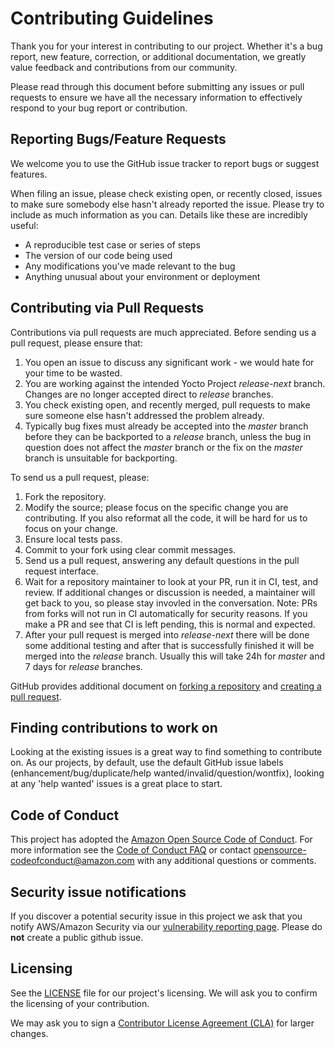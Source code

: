 # Contributing Guidelines

Thank you for your interest in contributing to our project. Whether
it's a bug report, new feature, correction, or additional
documentation, we greatly value feedback and contributions from our
community.

Please read through this document before submitting any issues or pull
requests to ensure we have all the necessary information to
effectively respond to your bug report or contribution.

## Reporting Bugs/Feature Requests

We welcome you to use the GitHub issue tracker to report bugs or
suggest features.

When filing an issue, please check existing open, or recently closed,
issues to make sure somebody else hasn't already reported the
issue. Please try to include as much information as you can. Details
like these are incredibly useful:

* A reproducible test case or series of steps
* The version of our code being used
* Any modifications you've made relevant to the bug
* Anything unusual about your environment or deployment

## Contributing via Pull Requests

Contributions via pull requests are much appreciated. Before sending
us a pull request, please ensure that:

1. You open an issue to discuss any significant work - we would hate
   for your time to be wasted.
2. You are working against the intended Yocto Project *release-next*
   branch. Changes are no longer accepted direct to *release*
   branches.
3. You check existing open, and recently merged, pull requests to make
   sure someone else hasn't addressed the problem already.
4. Typically bug fixes must already be accepted into the *master* branch before they can be backported to a *release* branch, unless the bug in question does not affect the *master* branch or the fix on the *master* branch is unsuitable for backporting.

To send us a pull request, please:

1. Fork the repository.
2. Modify the source; please focus on the specific change you are
   contributing. If you also reformat all the code, it will be hard
   for us to focus on your change.
3. Ensure local tests pass.
4. Commit to your fork using clear commit messages.
5. Send us a pull request, answering any default questions in the pull
   request interface.
6. Wait for a repository maintainer to look at your PR, run it in CI, test, and review. If additional changes or discussion is needed, a maintainer will get back to you, so please stay invovled in the conversation. Note: PRs from forks will not run in CI automatically for security reasons. If you make a PR and see that CI is left pending, this is normal and expected.
7. After your pull request is merged into *release-next* there will be done some additional testing and after that is successfully finished it will be merged into the  *release* branch. Usually this will take 24h for *master* and 7 days for *release* branches.

GitHub provides additional document on [forking a repository](https://help.github.com/articles/fork-a-repo/) and
[creating a pull request](https://help.github.com/articles/creating-a-pull-request/).


## Finding contributions to work on

Looking at the existing issues is a great way to find something to
contribute on. As our projects, by default, use the default GitHub
issue labels (enhancement/bug/duplicate/help
wanted/invalid/question/wontfix), looking at any 'help wanted' issues
is a great place to start.


## Code of Conduct
This project has adopted the [Amazon Open Source Code of
Conduct](https://aws.github.io/code-of-conduct).  For more information
see the [Code of Conduct
FAQ](https://aws.github.io/code-of-conduct-faq) or contact
opensource-codeofconduct@amazon.com with any additional questions or
comments.

## Security issue notifications
If you discover a potential security issue in this project we ask that
you notify AWS/Amazon Security via our [vulnerability reporting
page](http://aws.amazon.com/security/vulnerability-reporting/). Please
do **not** create a public github issue.

## Licensing

See the [LICENSE](LICENSE) file for our project's licensing. We will
ask you to confirm the licensing of your contribution.

We may ask you to sign a [Contributor License Agreement
(CLA)](http://en.wikipedia.org/wiki/Contributor_License_Agreement) for
larger changes.
